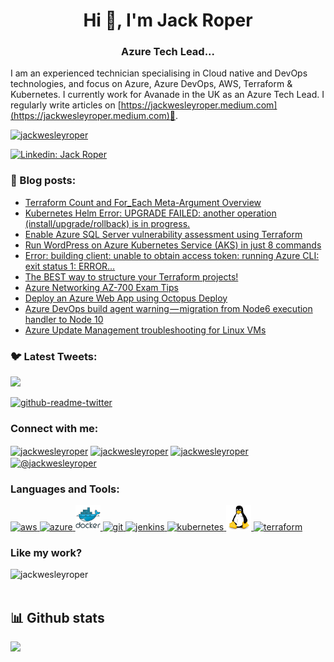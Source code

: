 <h1 align="center">Hi 👋, I'm Jack Roper</h1>
<h3 align="center">Azure Tech Lead...</h3>

I am an experienced technician specialising in Cloud native and DevOps technologies, and focus on Azure, Azure DevOps, AWS, Terraform & Kubernetes. I currently work for Avanade in the UK as an Azure Tech Lead. I regularly write articles on [https://jackwesleyroper.medium.com](https://jackwesleyroper.medium.com)📝.

<p align="left"> <a href="https://twitter.com/jackwesleyroper" target="blank"><img src="https://img.shields.io/twitter/follow/jackwesleyroper?logo=twitter&style=for-the-badge" alt="jackwesleyroper" /></a> </p>

[![Linkedin: Jack Roper](https://img.shields.io/badge/-Jack%20Roper-blue?style=flat-square&logo=Linkedin&logoColor=white&link=https://www.linkedin.com/in/jwroper/)](https://www.linkedin.com/in/jwroper/)

### 📝 Blog posts:
<!-- BLOG-POST-LIST:START -->
- [Terraform Count and For_Each Meta-Argument Overview](https://faun.pub/terraform-count-and-for-each-meta-argument-overview-bac3b6f2fdaa?source=rss-f8c0d8b1b817------2)
- [Kubernetes Helm Error: UPGRADE FAILED: another operation &lpar;install/upgrade/rollback&rpar; is in progress.](https://medium.com/nerd-for-tech/kubernetes-helm-error-upgrade-failed-another-operation-install-upgrade-rollback-is-in-progress-52ea2c6fcda9?source=rss-f8c0d8b1b817------2)
- [Enable Azure SQL Server vulnerability assessment using Terraform](https://faun.pub/enable-azure-sql-server-vulnerability-assessment-using-terraform-abdffc6307a6?source=rss-f8c0d8b1b817------2)
- [Run WordPress on Azure Kubernetes Service &lpar;AKS&rpar; in just 8 commands](https://faun.pub/run-wordpress-on-azure-kubernetes-service-aks-in-just-8-commands-427a4129311b?source=rss-f8c0d8b1b817------2)
- [Error: building client: unable to obtain access token: running Azure CLI: exit status 1: ERROR…](https://systemweakness.com/error-building-client-unable-to-obtain-access-token-running-azure-cli-exit-status-1-error-b33b8ca8a4ef?source=rss-f8c0d8b1b817------2)
- [The BEST way to structure your Terraform projects!](https://faun.pub/the-best-way-to-structure-your-terraform-projects-3f56b6440dcb?source=rss-f8c0d8b1b817------2)
- [Azure Networking AZ-700 Exam Tips](https://faun.pub/azure-networking-az-700-exam-tips-387c46a5e7bc?source=rss-f8c0d8b1b817------2)
- [Deploy an Azure Web App using Octopus Deploy](https://faun.pub/deploy-an-azure-web-app-using-octopus-deploy-33780b9fe345?source=rss-f8c0d8b1b817------2)
- [Azure DevOps build agent warning — migration from Node6 execution handler to Node 10](https://medium.com/nerd-for-tech/azure-devops-build-agent-warning-migration-from-node6-execution-handler-to-node-10-f9f79208ec39?source=rss-f8c0d8b1b817------2)
- [Azure Update Management troubleshooting for Linux VMs](https://faun.pub/azure-update-management-troubleshooting-for-linux-vms-9e2cc1d29d5b?source=rss-f8c0d8b1b817------2)
<!-- BLOG-POST-LIST:END -->



### 🐦 Latest Tweets:


[<img src="https://img.shields.io/badge/-Follow-blue?style=for-the-badge&logo=twitter&logoColor=white"/>](https://twitter.com/jackwesleyroper)


[![github-readme-twitter](https://github-readme-twitter.gazf.vercel.app/api?id=jackwesleyroper&layout=wide)](https://github.com/gazf/github-readme-twitter)

<h3 align="left">Connect with me:</h3>
<p align="left">
<a href="https://dev.to/jackwesleyroper" target="blank"><img align="center" src="https://cdn.jsdelivr.net/npm/simple-icons@3.0.1/icons/dev-dot-to.svg" alt="jackwesleyroper" height="30" width="40" /></a>
<a href="https://twitter.com/jackwesleyroper" target="blank"><img align="center" src="https://raw.githubusercontent.com/rahuldkjain/github-profile-readme-generator/master/src/images/icons/Social/twitter.svg" alt="jackwesleyroper" height="30" width="40" /></a>
<a href="https://linkedin.com/in/jackwesleyroper" target="blank"><img align="center" src="https://raw.githubusercontent.com/rahuldkjain/github-profile-readme-generator/master/src/images/icons/Social/linked-in-alt.svg" alt="jackwesleyroper" height="30" width="40" /></a>
<a href="https://medium.com/@jackwesleyroper" target="blank"><img align="center" src="https://raw.githubusercontent.com/rahuldkjain/github-profile-readme-generator/master/src/images/icons/Social/medium.svg" alt="@jackwesleyroper" height="30" width="40" /></a>
</p>

<h3 align="left">Languages and Tools:</h3>
<p align="left"> <a href="https://aws.amazon.com" target="_blank"> <img src="https://www.vectorlogo.zone/logos/amazon_aws/amazon_aws-icon.svg" alt="aws" width="40" height="40"/> </a> <a href="https://azure.microsoft.com/en-in/" target="_blank"> <img src="https://www.vectorlogo.zone/logos/microsoft_azure/microsoft_azure-icon.svg" alt="azure" width="40" height="40"/> </a> <a href="https://www.docker.com/" target="_blank"> <img src="https://raw.githubusercontent.com/devicons/devicon/master/icons/docker/docker-original-wordmark.svg" alt="docker" width="40" height="40"/> </a> <a href="https://git-scm.com/" target="_blank"> <img src="https://www.vectorlogo.zone/logos/git-scm/git-scm-icon.svg" alt="git" width="40" height="40"/> </a> <a href="https://www.jenkins.io" target="_blank"> <img src="https://www.vectorlogo.zone/logos/jenkins/jenkins-icon.svg" alt="jenkins" width="40" height="40"/> </a> <a href="https://kubernetes.io" target="_blank"> <img src="https://www.vectorlogo.zone/logos/kubernetes/kubernetes-icon.svg" alt="kubernetes" width="40" height="40"/> </a> <a href="https://www.linux.org/" target="_blank"> <img src="https://raw.githubusercontent.com/devicons/devicon/master/icons/linux/linux-original.svg" alt="linux" width="40" height="40"/> </a> <a href="https://www.terraform.io/" target="_blank"> <img src="https://www.vectorlogo.zone/logos/terraformio/terraformio-icon.svg" alt="terraform" width="40" height="40"/> </a> </p>



<h3 align="left">Like my work?</h3>
<p><a href="https://www.buymeacoffee.com/jackwesleyroper"> <img align="left" src="https://cdn.buymeacoffee.com/buttons/v2/default-yellow.png" height="50" width="210" alt="jackwesleyroper" /></a></p><br><br>

## 📊 Github stats
<p >
  <img align="left" src="https://github-readme-stats.vercel.app/api?username=jackwesleyroper&show_icons=true&bg_color=ffea00&title_color=000000&text_color=000000&icon_color=ff0000&hide_border=true&count_private=true" />
</p>

</br>
</br>
</br>
</br>
</br>
</br>
</br>
</br>
</br>
